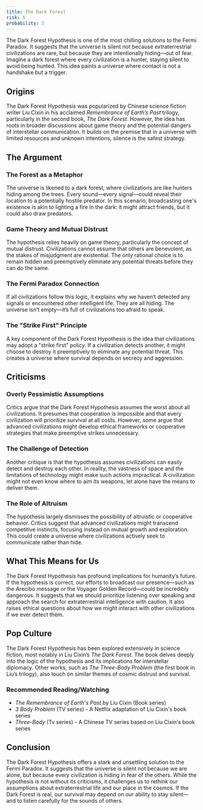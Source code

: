 ```yaml
---
title: The Dark Forest
risk: 5
probability: 3
---
```


The Dark Forest Hypothesis is one of the most chilling solutions to the Fermi Paradox. It suggests that the universe is silent not because extraterrestrial civilizations are rare, but because they are intentionally hiding—out of fear. Imagine a dark forest where every civilization is a hunter, staying silent to avoid being hunted. This idea paints a universe where contact is not a handshake but a trigger.

## Origins

The Dark Forest Hypothesis was popularized by Chinese science fiction writer Liu Cixin in his acclaimed _Remembrance of Earth’s Past_ trilogy, particularly in the second book, _The Dark Forest_. However, the idea has roots in broader discussions about game theory and the potential dangers of interstellar communication. It builds on the premise that in a universe with limited resources and unknown intentions, silence is the safest strategy.

## The Argument

### The Forest as a Metaphor

The universe is likened to a dark forest, where civilizations are like hunters hiding among the trees. Every sound—every signal—could reveal their location to a potentially hostile predator. In this scenario, broadcasting one's existence is akin to lighting a fire in the dark: it might attract friends, but it could also draw predators.

### Game Theory and Mutual Distrust

The hypothesis relies heavily on game theory, particularly the concept of mutual distrust. Civilizations cannot assume that others are benevolent, as the stakes of misjudgment are existential. The only rational choice is to remain hidden and preemptively eliminate any potential threats before they can do the same.

### The Fermi Paradox Connection

If all civilizations follow this logic, it explains why we haven’t detected any signals or encountered other intelligent life. They are all hiding. The universe isn’t empty—it’s full of civilizations too afraid to speak.

### The "Strike First" Principle

A key component of the Dark Forest Hypothesis is the idea that civilizations may adopt a "strike first" policy. If a civilization detects another, it might choose to destroy it preemptively to eliminate any potential threat. This creates a universe where survival depends on secrecy and aggression.

## Criticisms

### Overly Pessimistic Assumptions

Critics argue that the Dark Forest Hypothesis assumes the worst about all civilizations. It presumes that cooperation is impossible and that every civilization will prioritize survival at all costs. However, some argue that advanced civilizations might develop ethical frameworks or cooperative strategies that make preemptive strikes unnecessary.

### The Challenge of Detection

Another critique is that the hypothesis assumes civilizations can easily detect and destroy each other. In reality, the vastness of space and the limitations of technology might make such actions impractical. A civilization might not even know where to aim its weapons, let alone have the means to deliver them.

### The Role of Altruism

The hypothesis largely dismisses the possibility of altruistic or cooperative behavior. Critics suggest that advanced civilizations might transcend competitive instincts, focusing instead on mutual growth and exploration. This could create a universe where civilizations actively seek to communicate rather than hide.

## What This Means for Us

The Dark Forest Hypothesis has profound implications for humanity’s future. If the hypothesis is correct, our efforts to broadcast our presence—such as the Arecibo message or the Voyager Golden Record—could be incredibly dangerous. It suggests that we should prioritize listening over speaking and approach the search for extraterrestrial intelligence with caution. It also raises ethical questions about how we might interact with other civilizations if we ever detect them.

## Pop Culture

The Dark Forest Hypothesis has been explored extensively in science fiction, most notably in Liu Cixin’s _The Dark Forest_. The book delves deeply into the logic of the hypothesis and its implications for interstellar diplomacy. Other works, such as _The Three-Body Problem_ (the first book in Liu’s trilogy), also touch on similar themes of cosmic distrust and survival.

### Recommended Reading/Watching

- _The Remembrance of Earth's Past_ by Liu Cixin (Book series)
- _3 Body Problem_ (TV series) - A Netflix adaptation of Liu Cixin's book series
- _Three-Body_ (Tv series) - A Chinese TV series based on Liu Cixin's book series

## Conclusion

The Dark Forest Hypothesis offers a stark and unsettling solution to the Fermi Paradox. It suggests that the universe is silent not because we are alone, but because every civilization is hiding in fear of the others. While the hypothesis is not without its criticisms, it challenges us to rethink our assumptions about extraterrestrial life and our place in the cosmos. If the Dark Forest is real, our survival may depend on our ability to stay silent—and to listen carefully for the sounds of others.
